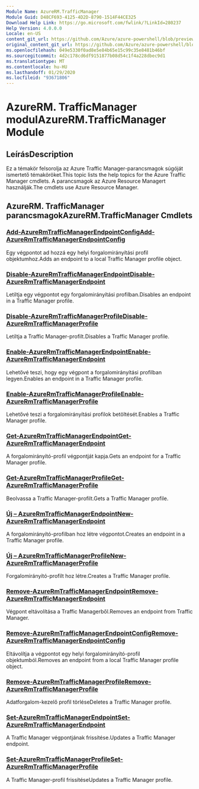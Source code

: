 ```yaml
---
Module Name: AzureRM.TrafficManager
Module Guid: D48CF693-4125-4D2D-8790-1514F44CE325
Download Help Link: https://go.microsoft.com/fwlink/?LinkId=280237
Help Version: 4.0.0.0
Locale: en-US
content_git_url: https://github.com/Azure/azure-powershell/blob/preview/src/ResourceManager/TrafficManager/Commands.TrafficManager2/help/AzureRM.TrafficManager.md
original_content_git_url: https://github.com/Azure/azure-powershell/blob/preview/src/ResourceManager/TrafficManager/Commands.TrafficManager2/help/AzureRM.TrafficManager.md
ms.openlocfilehash: 049e5330f0ad8e5e84b65e15c99c35e8481b46bf
ms.sourcegitcommit: 4d2c178cd6df9151877b08d54c1f4a228dbec9d1
ms.translationtype: MT
ms.contentlocale: hu-HU
ms.lasthandoff: 01/29/2020
ms.locfileid: "93671806"
---
```

# <span data-ttu-id="42d25-101">AzureRM. TrafficManager modul</span><span class="sxs-lookup"><span data-stu-id="42d25-101">AzureRM.TrafficManager Module</span></span>
## <span data-ttu-id="42d25-102">Leírás</span><span class="sxs-lookup"><span data-stu-id="42d25-102">Description</span></span>
<span data-ttu-id="42d25-103">Ez a témakör felsorolja az Azure Traffic Manager-parancsmagok súgóját ismertető témaköröket.</span><span class="sxs-lookup"><span data-stu-id="42d25-103">This topic lists the help topics for the Azure Traffic Manager cmdlets.</span></span> <span data-ttu-id="42d25-104">A parancsmagok az Azure Resource Managert használják.</span><span class="sxs-lookup"><span data-stu-id="42d25-104">The cmdlets use Azure Resource Manager.</span></span>

## <span data-ttu-id="42d25-105">AzureRM. TrafficManager parancsmagok</span><span class="sxs-lookup"><span data-stu-id="42d25-105">AzureRM.TrafficManager Cmdlets</span></span>
### [<span data-ttu-id="42d25-106">Add-AzureRmTrafficManagerEndpointConfig</span><span class="sxs-lookup"><span data-stu-id="42d25-106">Add-AzureRmTrafficManagerEndpointConfig</span></span>](Add-AzureRmTrafficManagerEndpointConfig.md)
<span data-ttu-id="42d25-107">Egy végpontot ad hozzá egy helyi forgalomirányítási profil objektumhoz.</span><span class="sxs-lookup"><span data-stu-id="42d25-107">Adds an endpoint to a local Traffic Manager profile object.</span></span>

### [<span data-ttu-id="42d25-108">Disable-AzureRmTrafficManagerEndpoint</span><span class="sxs-lookup"><span data-stu-id="42d25-108">Disable-AzureRmTrafficManagerEndpoint</span></span>](Disable-AzureRmTrafficManagerEndpoint.md)
<span data-ttu-id="42d25-109">Letiltja egy végpontot egy forgalomirányítási profilban.</span><span class="sxs-lookup"><span data-stu-id="42d25-109">Disables an endpoint in a Traffic Manager profile.</span></span>

### [<span data-ttu-id="42d25-110">Disable-AzureRmTrafficManagerProfile</span><span class="sxs-lookup"><span data-stu-id="42d25-110">Disable-AzureRmTrafficManagerProfile</span></span>](Disable-AzureRmTrafficManagerProfile.md)
<span data-ttu-id="42d25-111">Letiltja a Traffic Manager-profilt.</span><span class="sxs-lookup"><span data-stu-id="42d25-111">Disables a Traffic Manager profile.</span></span>

### [<span data-ttu-id="42d25-112">Enable-AzureRmTrafficManagerEndpoint</span><span class="sxs-lookup"><span data-stu-id="42d25-112">Enable-AzureRmTrafficManagerEndpoint</span></span>](Enable-AzureRmTrafficManagerEndpoint.md)
<span data-ttu-id="42d25-113">Lehetővé teszi, hogy egy végpont a forgalomirányítási profilban legyen.</span><span class="sxs-lookup"><span data-stu-id="42d25-113">Enables an endpoint in a Traffic Manager profile.</span></span>

### [<span data-ttu-id="42d25-114">Enable-AzureRmTrafficManagerProfile</span><span class="sxs-lookup"><span data-stu-id="42d25-114">Enable-AzureRmTrafficManagerProfile</span></span>](Enable-AzureRmTrafficManagerProfile.md)
<span data-ttu-id="42d25-115">Lehetővé teszi a forgalomirányítási profilok betöltését.</span><span class="sxs-lookup"><span data-stu-id="42d25-115">Enables a Traffic Manager profile.</span></span>

### [<span data-ttu-id="42d25-116">Get-AzureRmTrafficManagerEndpoint</span><span class="sxs-lookup"><span data-stu-id="42d25-116">Get-AzureRmTrafficManagerEndpoint</span></span>](Get-AzureRmTrafficManagerEndpoint.md)
<span data-ttu-id="42d25-117">A forgalomirányító-profil végpontját kapja.</span><span class="sxs-lookup"><span data-stu-id="42d25-117">Gets an endpoint for a Traffic Manager profile.</span></span>

### [<span data-ttu-id="42d25-118">Get-AzureRmTrafficManagerProfile</span><span class="sxs-lookup"><span data-stu-id="42d25-118">Get-AzureRmTrafficManagerProfile</span></span>](Get-AzureRmTrafficManagerProfile.md)
<span data-ttu-id="42d25-119">Beolvassa a Traffic Manager-profilt.</span><span class="sxs-lookup"><span data-stu-id="42d25-119">Gets a Traffic Manager profile.</span></span>

### [<span data-ttu-id="42d25-120">Új – AzureRmTrafficManagerEndpoint</span><span class="sxs-lookup"><span data-stu-id="42d25-120">New-AzureRmTrafficManagerEndpoint</span></span>](New-AzureRmTrafficManagerEndpoint.md)
<span data-ttu-id="42d25-121">A forgalomirányító-profilban hoz létre végpontot.</span><span class="sxs-lookup"><span data-stu-id="42d25-121">Creates an endpoint in a Traffic Manager profile.</span></span>

### [<span data-ttu-id="42d25-122">Új – AzureRmTrafficManagerProfile</span><span class="sxs-lookup"><span data-stu-id="42d25-122">New-AzureRmTrafficManagerProfile</span></span>](New-AzureRmTrafficManagerProfile.md)
<span data-ttu-id="42d25-123">Forgalomirányító-profilt hoz létre.</span><span class="sxs-lookup"><span data-stu-id="42d25-123">Creates a Traffic Manager profile.</span></span>

### [<span data-ttu-id="42d25-124">Remove-AzureRmTrafficManagerEndpoint</span><span class="sxs-lookup"><span data-stu-id="42d25-124">Remove-AzureRmTrafficManagerEndpoint</span></span>](Remove-AzureRmTrafficManagerEndpoint.md)
<span data-ttu-id="42d25-125">Végpont eltávolítása a Traffic Managerből.</span><span class="sxs-lookup"><span data-stu-id="42d25-125">Removes an endpoint from Traffic Manager.</span></span>

### [<span data-ttu-id="42d25-126">Remove-AzureRmTrafficManagerEndpointConfig</span><span class="sxs-lookup"><span data-stu-id="42d25-126">Remove-AzureRmTrafficManagerEndpointConfig</span></span>](Remove-AzureRmTrafficManagerEndpointConfig.md)
<span data-ttu-id="42d25-127">Eltávolítja a végpontot egy helyi forgalomirányító-profil objektumból.</span><span class="sxs-lookup"><span data-stu-id="42d25-127">Removes an endpoint from a local Traffic Manager profile object.</span></span>

### [<span data-ttu-id="42d25-128">Remove-AzureRmTrafficManagerProfile</span><span class="sxs-lookup"><span data-stu-id="42d25-128">Remove-AzureRmTrafficManagerProfile</span></span>](Remove-AzureRmTrafficManagerProfile.md)
<span data-ttu-id="42d25-129">Adatforgalom-kezelő profil törlése</span><span class="sxs-lookup"><span data-stu-id="42d25-129">Deletes a Traffic Manager profile.</span></span>

### [<span data-ttu-id="42d25-130">Set-AzureRmTrafficManagerEndpoint</span><span class="sxs-lookup"><span data-stu-id="42d25-130">Set-AzureRmTrafficManagerEndpoint</span></span>](Set-AzureRmTrafficManagerEndpoint.md)
<span data-ttu-id="42d25-131">A Traffic Manager végpontjának frissítése.</span><span class="sxs-lookup"><span data-stu-id="42d25-131">Updates a Traffic Manager endpoint.</span></span>

### [<span data-ttu-id="42d25-132">Set-AzureRmTrafficManagerProfile</span><span class="sxs-lookup"><span data-stu-id="42d25-132">Set-AzureRmTrafficManagerProfile</span></span>](Set-AzureRmTrafficManagerProfile.md)
<span data-ttu-id="42d25-133">A Traffic Manager-profil frissítése</span><span class="sxs-lookup"><span data-stu-id="42d25-133">Updates a Traffic Manager profile.</span></span>

